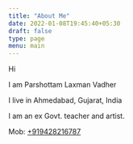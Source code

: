 ```yaml
---
title: "About Me"
date: 2022-01-08T19:45:40+05:30
draft: false
type: page
menu: main
---
```


Hi

I am Parshottam Laxman Vadher

I live in Ahmedabad, Gujarat, India

I am an ex Govt. teacher and artist.

Mob: [+919428216787](tel:+919428216787)
